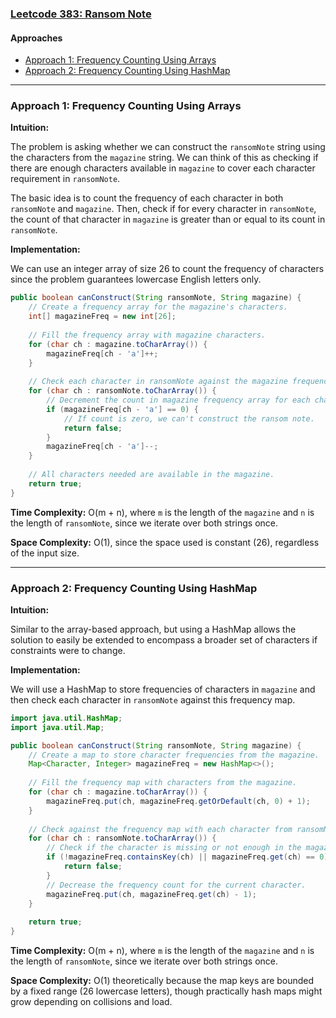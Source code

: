 
### [Leetcode 383: Ransom Note](https://leetcode.com/problems/ransom-note/)

#### Approaches
- [Approach 1: Frequency Counting Using Arrays](#approach-1-frequency-counting-using-arrays)
- [Approach 2: Frequency Counting Using HashMap](#approach-2-frequency-counting-using-hashmap)

---

### Approach 1: Frequency Counting Using Arrays

**Intuition:**

The problem is asking whether we can construct the `ransomNote` string using the characters from the `magazine` string. We can think of this as checking if there are enough characters available in `magazine` to cover each character requirement in `ransomNote`.

The basic idea is to count the frequency of each character in both `ransomNote` and `magazine`. Then, check if for every character in `ransomNote`, the count of that character in `magazine` is greater than or equal to its count in `ransomNote`.

**Implementation:**

We can use an integer array of size 26 to count the frequency of characters since the problem guarantees lowercase English letters only.

```java
public boolean canConstruct(String ransomNote, String magazine) {
    // Create a frequency array for the magazine's characters.
    int[] magazineFreq = new int[26];
    
    // Fill the frequency array with magazine characters.
    for (char ch : magazine.toCharArray()) {
        magazineFreq[ch - 'a']++;
    }
    
    // Check each character in ransomNote against the magazine frequency.
    for (char ch : ransomNote.toCharArray()) {
        // Decrement the count in magazine frequency array for each character in ransomNote.
        if (magazineFreq[ch - 'a'] == 0) {
            // If count is zero, we can't construct the ransom note.
            return false;
        }
        magazineFreq[ch - 'a']--;
    }
    
    // All characters needed are available in the magazine.
    return true;
}
```

**Time Complexity:** O(m + n), where `m` is the length of the `magazine` and `n` is the length of `ransomNote`, since we iterate over both strings once.

**Space Complexity:** O(1), since the space used is constant (26), regardless of the input size.

---

### Approach 2: Frequency Counting Using HashMap

**Intuition:**

Similar to the array-based approach, but using a HashMap allows the solution to easily be extended to encompass a broader set of characters if constraints were to change.

**Implementation:**

We will use a HashMap to store frequencies of characters in `magazine` and then check each character in `ransomNote` against this frequency map.

```java
import java.util.HashMap;
import java.util.Map;

public boolean canConstruct(String ransomNote, String magazine) {
    // Create a map to store character frequencies from the magazine.
    Map<Character, Integer> magazineFreq = new HashMap<>();
    
    // Fill the frequency map with characters from the magazine.
    for (char ch : magazine.toCharArray()) {
        magazineFreq.put(ch, magazineFreq.getOrDefault(ch, 0) + 1);
    }
    
    // Check against the frequency map with each character from ransomNote.
    for (char ch : ransomNote.toCharArray()) {
        // Check if the character is missing or not enough in the magazine.
        if (!magazineFreq.containsKey(ch) || magazineFreq.get(ch) == 0) {
            return false;
        }
        // Decrease the frequency count for the current character.
        magazineFreq.put(ch, magazineFreq.get(ch) - 1);
    }
    
    return true;
}
```

**Time Complexity:** O(m + n), where `m` is the length of the `magazine` and `n` is the length of `ransomNote`, since we iterate over both strings once.

**Space Complexity:** O(1) theoretically because the map keys are bounded by a fixed range (26 lowercase letters), though practically hash maps might grow depending on collisions and load.

